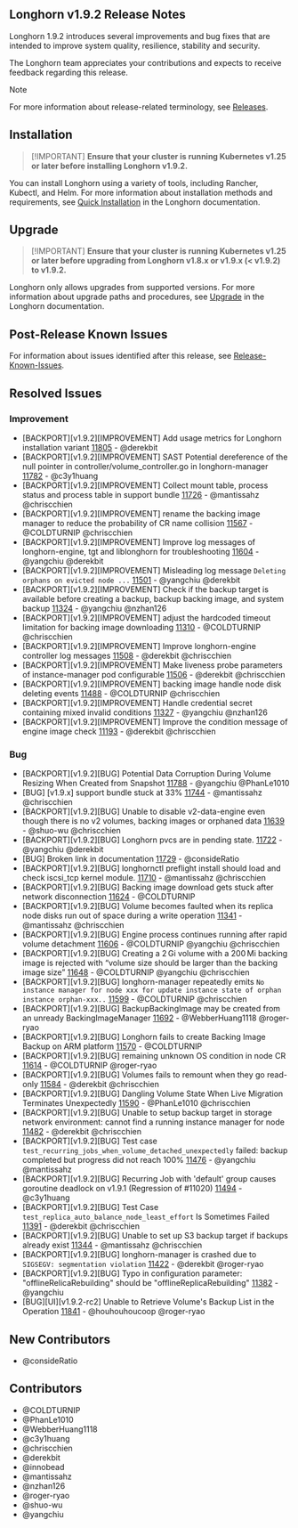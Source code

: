 ## Longhorn v1.9.2 Release Notes

Longhorn 1.9.2 introduces several improvements and bug fixes that are intended to improve system quality, resilience, stability and security.

The Longhorn team appreciates your contributions and expects to receive feedback regarding this release.

> [!NOTE]
> For more information about release-related terminology, see [Releases](https://github.com/longhorn/longhorn#releases).

## Installation

>  [!IMPORTANT]
**Ensure that your cluster is running Kubernetes v1.25 or later before installing Longhorn v1.9.2.**

You can install Longhorn using a variety of tools, including Rancher, Kubectl, and Helm. For more information about installation methods and requirements, see [Quick Installation](https://longhorn.io/docs/1.9.2/deploy/install/) in the Longhorn documentation.

## Upgrade

>  [!IMPORTANT]
**Ensure that your cluster is running Kubernetes v1.25 or later before upgrading from Longhorn v1.8.x or v1.9.x (< v1.9.2) to v1.9.2.**

Longhorn only allows upgrades from supported versions. For more information about upgrade paths and procedures, see [Upgrade](https://longhorn.io/docs/1.9.2/deploy/upgrade/) in the Longhorn documentation.

## Post-Release Known Issues

For information about issues identified after this release, see [Release-Known-Issues](https://github.com/longhorn/longhorn/wiki/Release-Known-Issues).

## Resolved Issues

### Improvement

- [BACKPORT][v1.9.2][IMPROVEMENT] Add usage metrics for Longhorn installation variant [11805](https://github.com/longhorn/longhorn/issues/11805) - @derekbit
- [BACKPORT][v1.9.2][IMPROVEMENT] SAST Potential dereference of the null pointer in controller/volume_controller.go in longhorn-manager [11782](https://github.com/longhorn/longhorn/issues/11782) - @c3y1huang
- [BACKPORT][v1.9.2][IMPROVEMENT] Collect mount table, process status and process table in support bundle [11726](https://github.com/longhorn/longhorn/issues/11726) - @mantissahz @chriscchien
- [BACKPORT][v1.9.2][IMPROVEMENT] rename the backing image manager to reduce the probability of CR name collision [11567](https://github.com/longhorn/longhorn/issues/11567) - @COLDTURNIP @chriscchien
- [BACKPORT][v1.9.2][IMPROVEMENT] Improve log messages of longhorn-engine, tgt and liblonghorn for troubleshooting [11604](https://github.com/longhorn/longhorn/issues/11604) - @yangchiu @derekbit
- [BACKPORT][v1.9.2][IMPROVEMENT] Misleading log message `Deleting orphans on evicted node ...` [11501](https://github.com/longhorn/longhorn/issues/11501) - @yangchiu @derekbit
- [BACKPORT][v1.9.2][IMPROVEMENT] Check if the backup target is available before creating a backup, backup backing image, and system backup [11324](https://github.com/longhorn/longhorn/issues/11324) - @yangchiu @nzhan126
- [BACKPORT][v1.9.2][IMPROVEMENT] adjust the hardcoded timeout limitation for backing image downloading [11310](https://github.com/longhorn/longhorn/issues/11310) - @COLDTURNIP @chriscchien
- [BACKPORT][v1.9.2][IMPROVEMENT] Improve longhorn-engine controller log messages [11508](https://github.com/longhorn/longhorn/issues/11508) - @derekbit @chriscchien
- [BACKPORT][v1.9.2][IMPROVEMENT] Make liveness probe parameters of instance-manager pod configurable [11506](https://github.com/longhorn/longhorn/issues/11506) - @derekbit @chriscchien
- [BACKPORT][v1.9.2][IMPROVEMENT] backing image handle node disk deleting events [11488](https://github.com/longhorn/longhorn/issues/11488) - @COLDTURNIP @chriscchien
- [BACKPORT][v1.9.2][IMPROVEMENT] Handle credential secret containing mixed invalid conditions [11327](https://github.com/longhorn/longhorn/issues/11327) - @yangchiu @nzhan126
- [BACKPORT][v1.9.2][IMPROVEMENT] Improve the condition message of engine image check [11193](https://github.com/longhorn/longhorn/issues/11193) - @derekbit @chriscchien

### Bug

- [BACKPORT][v1.9.2][BUG] Potential Data Corruption During Volume Resizing When Created from Snapshot [11788](https://github.com/longhorn/longhorn/issues/11788) - @yangchiu @PhanLe1010
- [BUG] [v1.9.x] support bundle stuck at 33% [11744](https://github.com/longhorn/longhorn/issues/11744) - @mantissahz @chriscchien
- [BACKPORT][v1.9.2][BUG] Unable to disable v2-data-engine even though there is no v2 volumes, backing images or orphaned data [11639](https://github.com/longhorn/longhorn/issues/11639) - @shuo-wu @chriscchien
- [BACKPORT][v1.9.2][BUG] Longhorn pvcs are in pending state. [11722](https://github.com/longhorn/longhorn/issues/11722) - @yangchiu @derekbit
- [BUG] Broken link in documentation [11729](https://github.com/longhorn/longhorn/issues/11729) - @consideRatio
- [BACKPORT][v1.9.2][BUG]  longhornctl preflight install should load and check iscsi_tcp kernel module. [11710](https://github.com/longhorn/longhorn/issues/11710) - @mantissahz @chriscchien
- [BACKPORT][v1.9.2][BUG] Backing image download gets stuck after network disconnection [11624](https://github.com/longhorn/longhorn/issues/11624) - @COLDTURNIP
- [BACKPORT][v1.9.2][BUG] Volume becomes faulted when its replica node disks run out of space during a write operation [11341](https://github.com/longhorn/longhorn/issues/11341) - @mantissahz @chriscchien
- [BACKPORT][v1.9.2][BUG] Engine process continues running after rapid volume detachment [11606](https://github.com/longhorn/longhorn/issues/11606) - @COLDTURNIP @yangchiu @chriscchien
- [BACKPORT][v1.9.2][BUG] Creating a 2 Gi volume with a 200 Mi backing image is rejected with “volume size should be larger than the backing image size” [11648](https://github.com/longhorn/longhorn/issues/11648) - @COLDTURNIP @yangchiu @chriscchien
- [BACKPORT][v1.9.2][BUG] longhorn-manager repeatedly emits `No instance manager for node xxx for update instance state of orphan instance orphan-xxx..` [11599](https://github.com/longhorn/longhorn/issues/11599) - @COLDTURNIP @chriscchien
- [BACKPORT][v1.9.2][BUG] BackupBackingImage may be created from an unready BackingImageManager [11692](https://github.com/longhorn/longhorn/issues/11692) - @WebberHuang1118 @roger-ryao
- [BACKPORT][v1.9.2][BUG] Longhorn fails to create Backing Image Backup on ARM platform [11570](https://github.com/longhorn/longhorn/issues/11570) - @COLDTURNIP
- [BACKPORT][v1.9.2][BUG] remaining unknown OS condition in node CR [11614](https://github.com/longhorn/longhorn/issues/11614) - @COLDTURNIP @roger-ryao
- [BACKPORT][v1.9.2][BUG] Volumes fails to remount when they go read-only [11584](https://github.com/longhorn/longhorn/issues/11584) - @derekbit @chriscchien
- [BACKPORT][v1.9.2][BUG] Dangling Volume State When Live Migration Terminates Unexpectedly [11590](https://github.com/longhorn/longhorn/issues/11590) - @PhanLe1010 @chriscchien
- [BACKPORT][v1.9.2][BUG] Unable to setup backup target in storage network environment: cannot find a running instance manager for node [11482](https://github.com/longhorn/longhorn/issues/11482) - @derekbit @chriscchien
- [BACKPORT][v1.9.2][BUG] Test case `test_recurring_jobs_when_volume_detached_unexpectedly` failed: backup completed but progress did not reach 100% [11476](https://github.com/longhorn/longhorn/issues/11476) - @yangchiu @mantissahz
- [BACKPORT][v1.9.2][BUG] Recurring Job with 'default' group causes goroutine deadlock on v1.9.1 (Regression of #11020) [11494](https://github.com/longhorn/longhorn/issues/11494) - @c3y1huang
- [BACKPORT][v1.9.2][BUG] Test Case `test_replica_auto_balance_node_least_effort` Is Sometimes Failed [11391](https://github.com/longhorn/longhorn/issues/11391) - @derekbit @chriscchien
- [BACKPORT][v1.9.2][BUG] Unable to set up S3 backup target if backups already exist [11344](https://github.com/longhorn/longhorn/issues/11344) - @mantissahz @chriscchien
- [BACKPORT][v1.9.2][BUG] longhorn-manager is crashed due to `SIGSEGV: segmentation violation` [11422](https://github.com/longhorn/longhorn/issues/11422) - @derekbit @roger-ryao
- [BACKPORT][v1.9.2][BUG] Typo in configuration parameter: "offlineRelicaRebuilding" should be "offlineReplicaRebuilding" [11382](https://github.com/longhorn/longhorn/issues/11382) - @yangchiu
- [BUG][UI][v1.9.2-rc2] Unable to Retrieve Volume's Backup List in the Operation [11841](https://github.com/longhorn/longhorn/issues/11841) - @houhouhoucoop @roger-ryao

## New Contributors

- @consideRatio 
 
## Contributors

- @COLDTURNIP 
- @PhanLe1010 
- @WebberHuang1118 
- @c3y1huang 
- @chriscchien 
- @derekbit 
- @innobead 
- @mantissahz 
- @nzhan126 
- @roger-ryao 
- @shuo-wu 
- @yangchiu 
